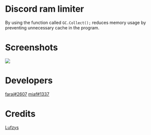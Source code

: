 # Discord ram limiter
By using the function called ```GC.Collect();``` reduces memory usage by preventing unnecessary cache in the program.

# Screenshots
<img style src="https://raw.githubusercontent.com/faraaj/discord-ram-limiter/main/Screenshots/unknown.png"/>

# Developers
[faraj#2607](https://discord.com/users/635406751495356436)
[miaf#1337](https://discord.com/users/308986559292768258)

# Credits
[Lufzys](https://github.com/Lufzys)

